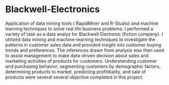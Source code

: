 # Blackwell-Electronics
Application of data mining tools ( RapidMiner and R-Studio) and machine learning techniques to solve real life business problems.
I performed a variety of task as a data analys for Blackwell Electronic (fiction company). I utilized data mining and
machine-learning techniques to investigate the patterns in customer sales data and provided insight
into customer buying trends and preferences. The inferences drawn from  analysis was then used to assist management
to make data-driven decision about sales and marketing activities of products for customers.
Understanding customer and purchasing behavior, segmenting customers by demographic factors, determining products to
market, predicting profitibality, and sale of products were several several objective completed in this project.
